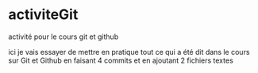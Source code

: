 ﻿# activiteGit
activité pour le cours git et github

ici je vais essayer de mettre en pratique tout ce qui a été dit dans le cours sur Git et Github en faisant 4 commits et en ajoutant 2 fichiers textes
